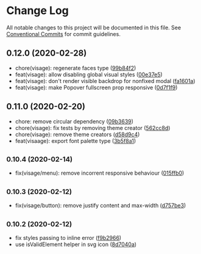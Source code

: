 # Change Log

All notable changes to this project will be documented in this file.
See [Conventional Commits](https://conventionalcommits.org) for commit guidelines.

## 0.12.0 (2020-02-28)

* chore(visage): regenerate faces type ([99b84f2](https://github.com/Byteclaw/visage/commit/99b84f2))
* feat(visage): allow disabling global visual styles ([00e37e5](https://github.com/Byteclaw/visage/commit/00e37e5))
* feat(visage): don't render visible backdrop for nonfixed modal ([fa1601a](https://github.com/Byteclaw/visage/commit/fa1601a))
* feat(visage): make Popover fullscreen prop responsive ([0d7f1f9](https://github.com/Byteclaw/visage/commit/0d7f1f9))





## 0.11.0 (2020-02-20)

* chore: remove circular dependency ([09b3639](https://github.com/Byteclaw/visage/commit/09b3639))
* chore(visage): fix tests by removing theme creator ([562cc8d](https://github.com/Byteclaw/visage/commit/562cc8d))
* chore(visage): remove theme creators ([d58d9c4](https://github.com/Byteclaw/visage/commit/d58d9c4))
* feat(visaage): export font palette type ([3b5f8a1](https://github.com/Byteclaw/visage/commit/3b5f8a1))





## <small>0.10.4 (2020-02-14)</small>

* fix(visage/menu): remove incorrent responsive behaviour ([015ffb0](https://github.com/Byteclaw/visage/commit/015ffb0))





## <small>0.10.3 (2020-02-12)</small>

* fix(visage/button): remove justify content and max-width ([d757be3](https://github.com/Byteclaw/visage/commit/d757be3))





## <small>0.10.2 (2020-02-12)</small>

* fix styles passing to inline error ([f9b2966](https://github.com/Byteclaw/visage/commit/f9b2966))
* use isValidElement helper in svg icon ([8d7040a](https://github.com/Byteclaw/visage/commit/8d7040a))
